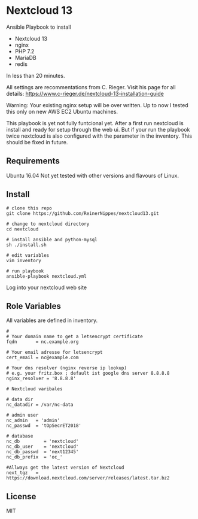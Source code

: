 Nextcloud 13
=========

Ansible Playbook to install

* Nextcloud 13
* nginx
* PHP 7.2
* MariaDB
* redis

In less than 20 minutes.

All settings are recommentations from C. Rieger.
Visit his page for all details: https://www.c-rieger.de/nextcloud-13-installation-guide

Warning: Your existing nginx setup will be over written. Up to now I tested this only on new AWS EC2 Ubuntu machines.

This playbook is yet not fully funtcional yet. After a first run nextcloud is install and ready for setup through the web ui.
But if your run the playbook twice nextcloud is also configured with the parameter in the inventory. This should be fixed in future.

Requirements
------------

Ubuntu 16.04 
Not yet tested with other versions and flavours of Linux.

Install
-------
```
# clone this repo
git clone https://github.com/ReinerNippes/nextcloud13.git

# change to nextcloud directory
cd nextcloud

# install ansible and python-mysql
sh ./install.sh

# edit variables
vim inventory

# run playbook
ansible-playbook nextcloud.yml
```

Log into your nextcloud web site

Role Variables
--------------
All variables are defined in inventory.
```
# 
# Your domain name to get a letsencrypt certificate
fqdn       = nc.example.org

# Your email adresse for letsencrypt
cert_email = nc@example.com

# Your dns resolver (nginx reverse ip lookup)
# e.g. your fritz.box ; default ist google dns server 8.8.8.8
nginx_resolver = '8.8.8.8'

# Nextcloud varibales

# data dir
nc_datadir = /var/nc-data

# admin user
nc_admin   = 'admin'
nc_passwd  = 'tOpSecrET2018'

# database
nc_db         = 'nextcloud'
nc_db_user    = 'nextcloud'
nc_db_passwd  = 'next12345'
nc_db_prefix  = 'oc_'

#Allways get the latest version of Nextcloud
next_tgz   = https://download.nextcloud.com/server/releases/latest.tar.bz2

```


License
-------

MIT

